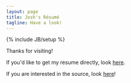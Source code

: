 ```yaml
---
layout: page
title: Josh's Résumé
tagline: Have a look!
---
```

{% include JB/setup %}

Thanks for visiting!

If you'd like to get my resume directly, look 
[here](https://github.com/jjosh-mcintosh/resume/raw/master/resume-github.pdf).

If you are interested in the source, look [here](https://github.com/jjosh-mcintosh/resume)!
